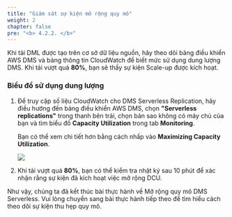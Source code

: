 ```yaml
---
title: "Giám sát sự kiện mở rộng quy mô"
weight: 2
chapter: false
pre: "<b> 4.2.2. </b>"
---
```


Khi tải DML được tạo trên cơ sở dữ liệu nguồn, hãy theo dõi bảng điều khiển AWS DMS và bảng thông tin CloudWatch để biết mức sử dụng dung lượng DMS. Khi tải vượt quá **80%**, bạn sẽ thấy sự kiện Scale-up được kích hoạt.

### Biểu đồ sử dụng dung lượng

1. Để truy cập số liệu CloudWatch cho DMS Serverless Replication, hãy điều hướng đến bảng điều khiển AWS DMS, chọn **"Serverless replications"** trong thanh bên trái, chọn bản sao không có máy chủ của bạn và tìm biểu đồ **Capacity Utilization** trong tab **Monitoring**.

    Bạn có thể xem chi tiết hơn bằng cách nhấp vào **Maximizing Capacity Utilization**.

    ![](/images/4/2/2/0001.png?width=80pc)

2. Khi tải vượt quá **80%**, bạn có thể kiểm tra nhật ký sau 10 phút để xác nhận rằng sự kiện đã kích hoạt việc mở rộng DCU.

Như vậy, chúng ta đã kết thúc bài thực hành về Mở rộng quy mô DMS Serverless. Vui lòng chuyển sang bài thực hành tiếp theo để tìm hiểu cách theo dõi sự kiện thu hẹp quy mô.
